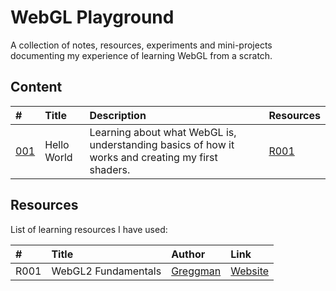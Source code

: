 # WebGL Playground

A collection of notes, resources, experiments and mini-projects documenting my experience of learning WebGL from a scratch. 

## Content
| # | Title | Description | Resources
| :--- | :--- | :--- | :--- | 
| [001](001_hello-world) | Hello World | Learning about what WebGL is, understanding basics of how it works and creating my first shaders. | [R001](#resources) |


## Resources
List of learning resources I have used:

| # | Title | Author | Link |
| :---   | :---   | :---  | :---  |
| R001 | WebGL2 Fundamentals | [Greggman](https://github.com/greggman) | [Website](http://webgl2fundamentals.org) |